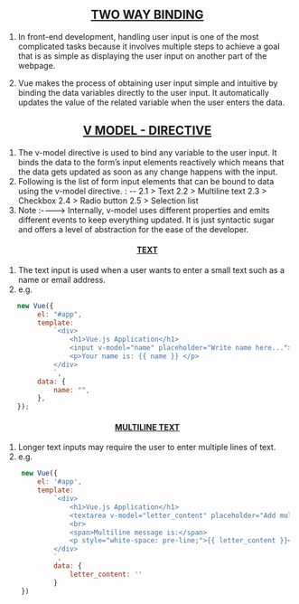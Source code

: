 ## <u><center> TWO WAY BINDING </u></center>

1. In front-end development, handling user input is one of the most complicated tasks because it involves multiple steps to achieve a goal that is as simple as displaying the user input on another part of the webpage.

2. Vue makes the process of obtaining user input simple and intuitive by binding the data variables directly to the user input. It automatically updates the value of the related variable when the user enters the data.

## <u><center> V MODEL - DIRECTIVE </u></center>

1. The v-model directive is used to bind any variable to the user input. It binds the data to the form’s input elements reactively which means that the data gets updated as soon as any change happens with the input.
2. Following is the list of form input elements that can be bound to data using the v-model directive. : --
   2.1 > Text
   2.2 > Multiline text
   2.3 > Checkbox
   2.4 > Radio button
   2.5 > Selection list
3. Note :----> Internally, v-model uses different properties and emits different events to keep everything updated. It is just syntactic sugar and offers a level of abstraction for the ease of the developer.

#### <u><center> TEXT </u></center>

1. The text input is used when a user wants to enter a small text such as a name or email address.
2. e.g.
```js
   new Vue({
        el: "#app",
        template:
            `<div>
                <h1>Vue.js Application</h1>
                <input v-model="name" placeholder="Write name here...">
                <p>Your name is: {{ name }} </p>
            </div>
            `,
        data: {
            name: "",
        },
   });
```

#### <u><center> MULTILINE TEXT </u></center>
1. Longer text inputs may require the user to enter multiple lines of text.
2. e.g.
```js
    new Vue({
        el: '#app',
        template:
            `<div>
                <h1>Vue.js Application</h1>
                <textarea v-model="letter_content" placeholder="Add multiple lines"></textarea>
                <br>
                <span>Multiline message is:</span>
                <p style="white-space: pre-line;">{{ letter_content }}</p>
            </div>
            `,
            data: {
                letter_content: ''
            }
    })
```
